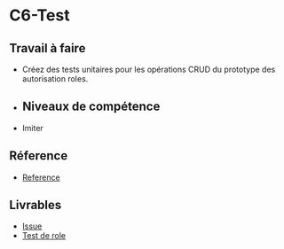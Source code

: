 # C6-Test

## Travail à faire

- Créez des tests unitaires pour les opérations CRUD du prototype des autorisation roles.
- ## Niveaux de compétence

- Imiter

## Réference

- [Reference](https://jsdecena.medium.com/crud-unit-testing-in-laravel-5-ac286f592cfd)

## Livrables

- [Issue](https://github.com/labs-web/prototype/issues/197)
- [Test de role](https://github.com/labs-web/prototype/blob/develop/app/tests/Feature/Autorisation/RoleTest.php)
